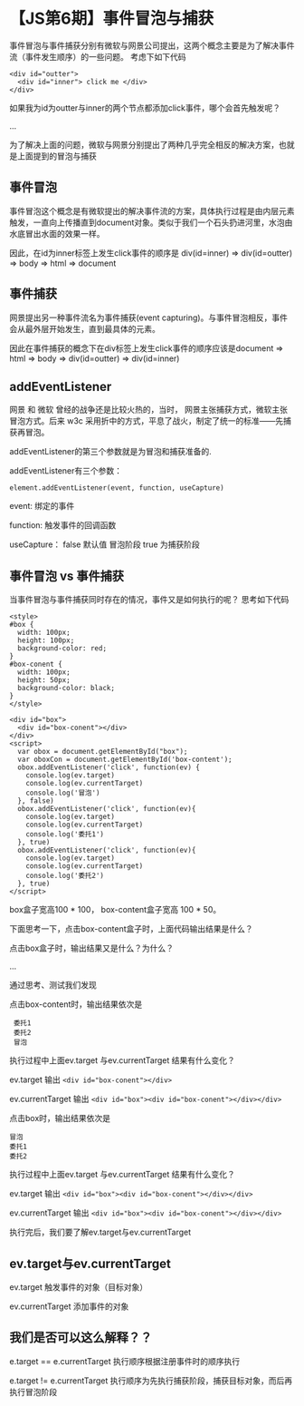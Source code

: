 # 【JS第6期】事件冒泡与捕获

事件冒泡与事件捕获分别有微软与网景公司提出，这两个概念主要是为了解决事件流（事件发生顺序）的一些问题。
考虑下如下代码
```
<div id="outter">
  <div id="inner"> click me </div>
</div>
```
如果我为id为outter与inner的两个节点都添加click事件，哪个会首先触发呢？

...

为了解决上面的问题，微软与网景分别提出了两种几乎完全相反的解决方案，也就是上面提到的冒泡与捕获

## 事件冒泡
事件冒泡这个概念是有微软提出的解决事件流的方案，具体执行过程是由内层元素触发，一直向上传播直到document对象。类似于我们一个石头扔进河里，水泡由水底冒出水面的效果一样。

因此，在id为inner标签上发生click事件的顺序是 div(id=inner) => div(id=outter) => body => html => document

## 事件捕获
网景提出另一种事件流名为事件捕获(event capturing)。与事件冒泡相反，事件会从最外层开始发生，直到最具体的元素。

因此在事件捕获的概念下在div标签上发生click事件的顺序应该是document => html => body => div(id=outter) => div(id=inner)


## addEventListener

网景 和 微软 曾经的战争还是比较火热的，当时， 网景主张捕获方式，微软主张冒泡方式。后来 w3c 采用折中的方式，平息了战火，制定了统一的标准——先捕获再冒泡。

addEventListener的第三个参数就是为冒泡和捕获准备的.

addEventListener有三个参数：

```
element.addEventListener(event, function, useCapture)
```
event: 绑定的事件

function: 触发事件的回调函数

useCapture： false 默认值 冒泡阶段 true 为捕获阶段


## 事件冒泡 vs 事件捕获

当事件冒泡与事件捕获同时存在的情况，事件又是如何执行的呢？
思考如下代码

```
<style>
#box {
  width: 100px;
  height: 100px;
  background-color: red;
}
#box-conent {
  width: 100px;
  height: 50px;
  background-color: black;
}
</style>
  
<div id="box">
  <div id="box-conent"></div>
</div>
<script>
  var obox = document.getElementById("box");
  var oboxCon = document.getElementById('box-content');
  obox.addEventListener('click', function(ev) {
    console.log(ev.target)
    console.log(ev.currentTarget)
    console.log('冒泡')
  }, false)
  obox.addEventListener('click', function(ev){
    console.log(ev.target)
    console.log(ev.currentTarget)
    console.log('委托1')
  }, true)
  obox.addEventListener('click', function(ev){
    console.log(ev.target)
    console.log(ev.currentTarget)
    console.log('委托2')
  }, true)
</script>
```
box盒子宽高100 * 100， box-content盒子宽高 100 * 50。

下面思考一下，点击box-content盒子时，上面代码输出结果是什么？

点击box盒子时，输出结果又是什么？为什么？

...

通过思考、测试我们发现

点击box-content时，输出结果依次是 

```
 委托1  
 委托2
 冒泡
```
执行过程中上面ev.target 与ev.currentTarget 结果有什么变化？

ev.target 输出 `<div id="box-conent"></div>`

ev.currentTarget 输出 `<div id="box"><div id="box-conent"></div></div>`


点击box时，输出结果依次是
```
冒泡
委托1  
委托2
```
执行过程中上面ev.target 与ev.currentTarget 结果有什么变化？

ev.target 输出 `<div id="box"><div id="box-conent"></div></div>`

ev.currentTarget 输出 `<div id="box"><div id="box-conent"></div></div>`

执行完后，我们要了解ev.target与ev.currentTarget

## ev.target与ev.currentTarget

 ev.target  触发事件的对象（目标对象）
 
 ev.currentTarget 添加事件的对象
 

 ## 我们是否可以这么解释？？
 
e.target == e.currentTarget 执行顺序根据注册事件时的顺序执行

e.target != e.currentTarget 执行顺序为先执行捕获阶段，捕获目标对象，而后再执行冒泡阶段
